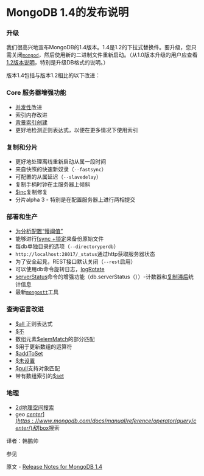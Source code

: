 # MongoDB 1.4的发布说明

### 升级

我们很高兴地宣布MongoDB的1.4版本。1.4是1.2的下拉式替换件。要升级，您只需关闭[`mongod`](https://www.mongodb.com/docs/manual/reference/program/mongod/#mongodb-binary-bin.mongod)，然后使用新的二进制文件重新启动。（从1.0版本升级的用户应查看[1.2版本说明](https://www.mongodb.com/docs/manual/release-notes/1.2/)，特别是升级DB格式的说明。）

版本1.4包括与版本1.2相比的以下改进：

### Core 服务器增强功能

- [并发性](https://www.mongodb.com/docs/manual/faq/concurrency/)改进
- 索引内存改进
- [背景索引创建](https://www.mongodb.com/docs/manual/core/index-creation/#std-label-index-creation-background)
- 更好地检测正则表达式，以便在更多情况下使用索引

### 复制和分片

- 更好地处理离线重新启动从属一段时间
- 来自快照的快速新奴隶（`--fastsync`）
- 可配置的从属延迟（`--slavedelay`）
- 复制手柄时钟在主服务器上倾斜
- [$inc](https://www.mongodb.com/docs/manual/reference/operator/update/inc/)复制修复
- 分片alpha 3 - 特别是在配置服务器上进行两相提交

### 部署和生产

- [为分析配置“慢阈值”](https://www.mongodb.com/docs/manual/tutorial/manage-the-database-profiler/#std-label-database-profiling-levels)
- 能够进行[fsync +锁定](https://www.mongodb.com/docs/manual/reference/command/fsync/)来备份原始文件
- 每db单独目录的选项（`--directoryperdb`）
- `http://localhost:28017/_status`通过http获取服务器状态
- 为了安全起見，REST接口默认关闭（`--rest`启用）
- 可以使用db命令旋转日志，[logRotate](https://www.mongodb.com/docs/manual/reference/command/logRotate/)
- [serverStatus](https://www.mongodb.com/docs/manual/reference/command/serverStatus/)命令的增强功能（db.serverStatus（））-计数器和[复制滞后](https://www.mongodb.com/docs/manual/tutorial/troubleshoot-replica-sets/#std-label-replica-set-replication-lag)统计信息
- 最新[`mongostt`](https://www.mongodb.com/docs/database-tools/mongostat/#mongodb-binary-bin.mongostat)工具

### 查询语言改进                                                                                                                                                                     

- [$all ](https://www.mongodb.com/docs/manual/reference/operator/query/all/)正则表达式
- [$不](https://www.mongodb.com/docs/manual/reference/operator/query/not/)
- 数组元素[$elemMatch](https://www.mongodb.com/docs/manual/reference/operator/projection/elemMatch/)的部分匹配
- $用于更新数组的运算符
- [$addToSet](https://www.mongodb.com/docs/manual/reference/operator/update/addToSet/)
- [$未设置](https://www.mongodb.com/docs/manual/reference/operator/update/unset/)
- [$pull](https://www.mongodb.com/docs/manual/reference/operator/update/pull/)支持对象匹配
- 带有数组索引的[$set](https://www.mongodb.com/docs/manual/reference/operator/update/set/)

### 地理

- [2d地理空间搜索](https://www.mongodb.com/docs/manual/core/geospatial-indexes/)
- geo [$center](https://www.mongodb.com/docs/manual/reference/operator/query/center/)和[$box](https://www.mongodb.com/docs/manual/reference/operator/query/box/)搜索



译者：韩鹏帅

参见

原文 - [Release Notes for MongoDB 1.4]( https://docs.mongodb.com/manual/release-notes/1.4/ )

